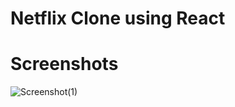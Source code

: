 # Netflix Clone using React

# Screenshots

![Screenshot(1)](https://user-images.githubusercontent.com/77327652/207029895-631bd327-704a-47a3-9cf2-6b8ac6f09099.png)

